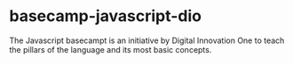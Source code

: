 # basecamp-javascript-dio
The Javascript basecampt is an initiative by Digital Innovation One to teach the pillars of the language and its most basic concepts.

